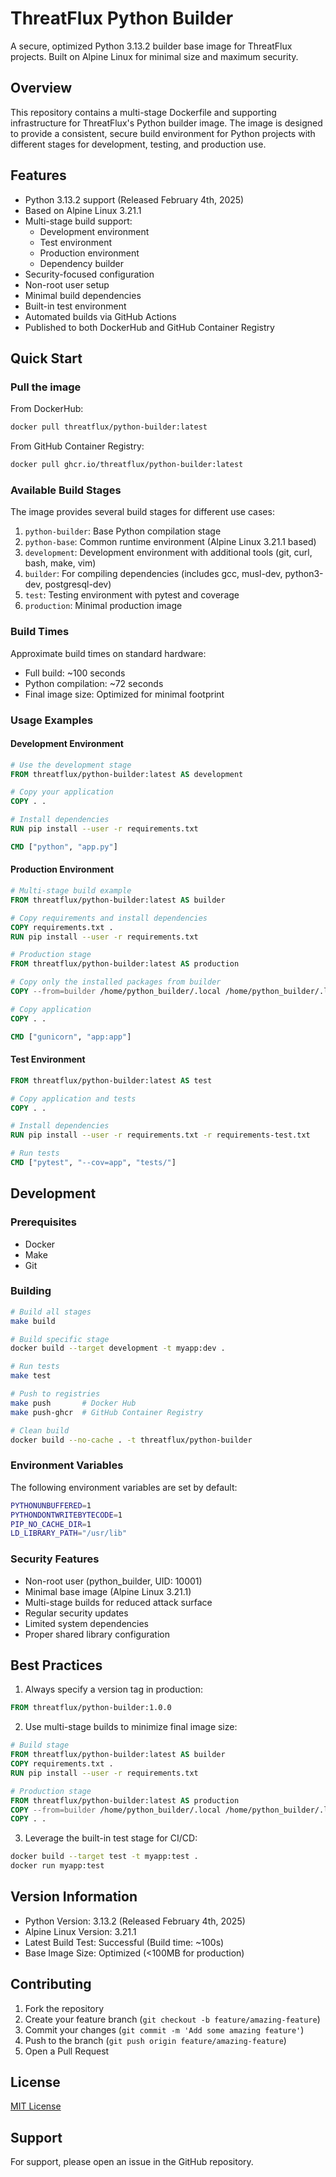 # ThreatFlux Python Builder

A secure, optimized Python 3.13.2 builder base image for ThreatFlux projects. Built on Alpine Linux for minimal size and maximum security.

## Overview

This repository contains a multi-stage Dockerfile and supporting infrastructure for ThreatFlux's Python builder image. The image is designed to provide a consistent, secure build environment for Python projects with different stages for development, testing, and production use.

## Features

- Python 3.13.2 support (Released February 4th, 2025)
- Based on Alpine Linux 3.21.1
- Multi-stage build support:
  - Development environment
  - Test environment
  - Production environment
  - Dependency builder
- Security-focused configuration
- Non-root user setup
- Minimal build dependencies
- Built-in test environment
- Automated builds via GitHub Actions
- Published to both DockerHub and GitHub Container Registry

## Quick Start

### Pull the image

From DockerHub:
```bash
docker pull threatflux/python-builder:latest
```

From GitHub Container Registry:
```bash
docker pull ghcr.io/threatflux/python-builder:latest
```

### Available Build Stages

The image provides several build stages for different use cases:

1. `python-builder`: Base Python compilation stage
2. `python-base`: Common runtime environment (Alpine Linux 3.21.1 based)
3. `development`: Development environment with additional tools (git, curl, bash, make, vim)
4. `builder`: For compiling dependencies (includes gcc, musl-dev, python3-dev, postgresql-dev)
5. `test`: Testing environment with pytest and coverage
6. `production`: Minimal production image

### Build Times

Approximate build times on standard hardware:
- Full build: ~100 seconds
- Python compilation: ~72 seconds
- Final image size: Optimized for minimal footprint

### Usage Examples

#### Development Environment

```dockerfile
# Use the development stage
FROM threatflux/python-builder:latest AS development

# Copy your application
COPY . .

# Install dependencies
RUN pip install --user -r requirements.txt

CMD ["python", "app.py"]
```

#### Production Environment

```dockerfile
# Multi-stage build example
FROM threatflux/python-builder:latest AS builder

# Copy requirements and install dependencies
COPY requirements.txt .
RUN pip install --user -r requirements.txt

# Production stage
FROM threatflux/python-builder:latest AS production

# Copy only the installed packages from builder
COPY --from=builder /home/python_builder/.local /home/python_builder/.local

# Copy application
COPY . .

CMD ["gunicorn", "app:app"]
```

#### Test Environment

```dockerfile
FROM threatflux/python-builder:latest AS test

# Copy application and tests
COPY . .

# Install dependencies
RUN pip install --user -r requirements.txt -r requirements-test.txt

# Run tests
CMD ["pytest", "--cov=app", "tests/"]
```

## Development

### Prerequisites

- Docker
- Make
- Git

### Building

```bash
# Build all stages
make build

# Build specific stage
docker build --target development -t myapp:dev .

# Run tests
make test

# Push to registries
make push       # Docker Hub
make push-ghcr  # GitHub Container Registry

# Clean build
docker build --no-cache . -t threatflux/python-builder
```

### Environment Variables

The following environment variables are set by default:

```bash
PYTHONUNBUFFERED=1
PYTHONDONTWRITEBYTECODE=1
PIP_NO_CACHE_DIR=1
LD_LIBRARY_PATH="/usr/lib"
```

### Security Features

- Non-root user (python_builder, UID: 10001)
- Minimal base image (Alpine Linux 3.21.1)
- Multi-stage builds for reduced attack surface
- Regular security updates
- Limited system dependencies
- Proper shared library configuration

## Best Practices

1. Always specify a version tag in production:
```dockerfile
FROM threatflux/python-builder:1.0.0
```

2. Use multi-stage builds to minimize final image size:
```dockerfile
# Build stage
FROM threatflux/python-builder:latest AS builder
COPY requirements.txt .
RUN pip install --user -r requirements.txt

# Production stage
FROM threatflux/python-builder:latest AS production
COPY --from=builder /home/python_builder/.local /home/python_builder/.local
COPY . .
```

3. Leverage the built-in test stage for CI/CD:
```bash
docker build --target test -t myapp:test .
docker run myapp:test
```

## Version Information

- Python Version: 3.13.2 (Released February 4th, 2025)
- Alpine Linux Version: 3.21.1
- Latest Build Test: Successful (Build time: ~100s)
- Base Image Size: Optimized (<100MB for production)

## Contributing

1. Fork the repository
2. Create your feature branch (`git checkout -b feature/amazing-feature`)
3. Commit your changes (`git commit -m 'Add some amazing feature'`)
4. Push to the branch (`git push origin feature/amazing-feature`)
5. Open a Pull Request

## License

[MIT License](LICENSE)

## Support

For support, please open an issue in the GitHub repository.